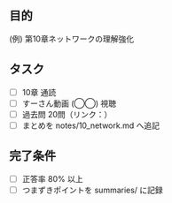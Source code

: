 ## 目的
(例) 第10章ネットワークの理解強化

## タスク
- [ ] 10章 通読
- [ ] すーさん動画 (◯◯) 視聴
- [ ] 過去問 20問（リンク：）
- [ ] まとめを notes/10_network.md へ追記

## 完了条件
- [ ] 正答率 80% 以上
- [ ] つまずきポイントを summaries/ に記録

